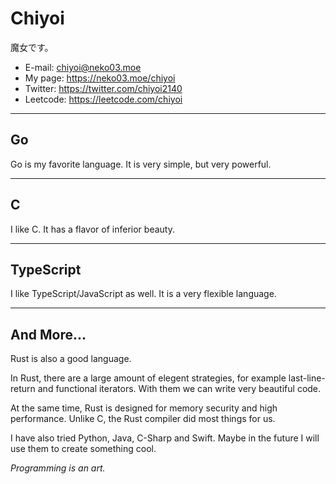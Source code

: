 # Chiyoi
魔女です。
- E-mail: chiyoi@neko03.moe
- My page: https://neko03.moe/chiyoi
- Twitter: https://twitter.com/chiyoi2140
- Leetcode: https://leetcode.com/chiyoi

---

## Go
Go is my favorite language. It is very simple, but very powerful.

---

## C
I like C. It has a flavor of inferior beauty.

---

## TypeScript
I like TypeScript/JavaScript as well. It is a very flexible language.

---

## And More...
Rust is also a good language.

In Rust, there are a large amount of elegent strategies,
for example last-line-return and functional iterators.
With them we can write very beautiful code.

At the same time, Rust is designed for memory security and high performance.
Unlike C, the Rust compiler did most things for us.

I have also tried Python, Java, C-Sharp and Swift.
Maybe in the future I will use them to create something cool.

*Programming is an art.*
